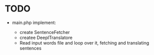# TODO

- main.php implement:

  - create SentenceFetcher
  - createe DeeplTranslatore
  - Read input words file and loop over it, fetching and translating sentences
